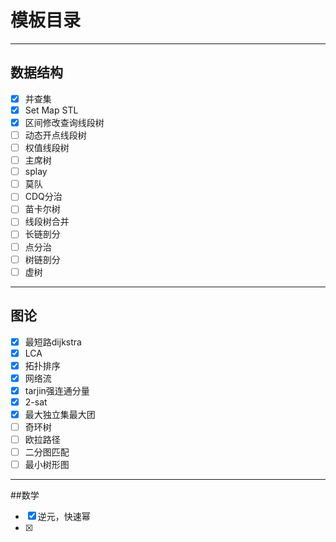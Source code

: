 # 模板目录

---
## 数据结构
- [x] 并查集
- [x] Set Map STL
- [x] 区间修改查询线段树
- [ ] 动态开点线段树
- [ ] 权值线段树
- [ ] 主席树
- [ ] splay
- [ ] 莫队
- [ ] CDQ分治
- [ ] 苗卡尔树
- [ ] 线段树合并
- [ ] 长链剖分
- [ ] 点分治
- [ ] 树链剖分
- [ ] 虚树

---
## 图论
- [x] 最短路dijkstra
- [x] LCA
- [x] 拓扑排序
- [x] 网络流
- [x] tarjin强连通分量
- [x] 2-sat
- [x] 最大独立集最大团
- [ ] 奇环树
- [ ] 欧拉路径
- [ ] 二分图匹配
- [ ] 最小树形图

---
##数学
- [x] 逆元，快速幂
- [x]
